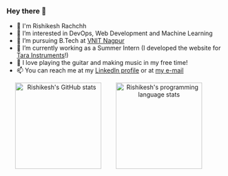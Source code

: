 ### Hey there 👋

- 🚀 I'm Rishikesh Rachchh
- 👀 I’m interested in DevOps, Web Development and Machine Learning
- 🌱 I’m pursuing B.Tech at [VNIT Nagpur](https://vnit.ac.in/)
- 🔭 I’m currently working as a Summer Intern (I developed the website for [Tara Instruments](https://tarainstruments.com)!)
- 🎸 I love playing the guitar and making music in my free time!
- 📫 You can reach me at my [LinkedIn profile](https://linkedin.com/rishikesh-rachchh/) or at [my e-mail](mailto:rishikeshrachchh@gmail.com)

<p float="left" align="center">
  <img align="center" src="https://github-readme-stats.vercel.app/api?username=rishi255&theme=algolia&title_color=89cff0&count_private=true&show_icons=true" height="200px" alt="Rishikesh's GitHub stats" />
  <img align="center" hspace="30" src="https://github-readme-stats.vercel.app/api/top-langs/?username=rishi255&langs_count=10&hide=jupyter%20notebook&layout=compact&card_width=350" height="200px" alt="Rishikesh's programming language stats" />
</p>

<!--
**rishi255/rishi255** is a ✨ _special_ ✨ repository because its `README.md` (this file) appears on your GitHub profile.

Here are some ideas to get you started:

- 🔭 I’m currently working on ...
- 🌱 I’m currently learning ...
- 👯 I’m looking to collaborate on ...
- 🤔 I’m looking for help with ...
- 💬 Ask me about ...
- 📫 How to reach me: ...
- 😄 Pronouns: ...
- ⚡ Fun fact: ...
-->
